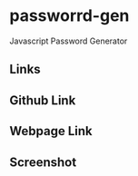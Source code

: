 # passworrd-gen

Javascript Password Generator

## Links

Github Link
-----------


Webpage Link
------------


## Screenshot